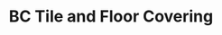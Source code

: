 ---
title: "BC Tile and Floor Covering"
url: /syracuse/bc-tile-and-floor-covering/
shop: flooring
---